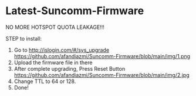 # Latest-Suncomm-Firmware

NO MORE HOTSPOT QUOTA LEAKAGE!!!

STEP to install:

1. Go to http://islogin.com/#/sys_upgrade
   https://github.com/afandiazmi/Suncomm-Firmware/blob/main/img/1.png
2. Upload the firmware file in there
3. After complete upgrading, Press Reset Button
   https://github.com/afandiazmi/Suncomm-Firmware/blob/main/img/2.jpg
4. Change TTL to 64 or 128.
5. Done!

